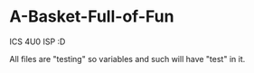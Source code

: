 # A-Basket-Full-of-Fun
ICS 4U0 ISP :D

All files are "testing" so variables and such will have "test" in it. 
